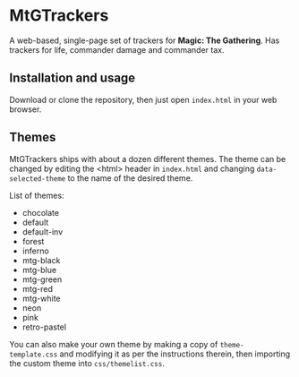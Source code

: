# MtGTrackers

A web-based, single-page set of trackers for **Magic: The Gathering**. Has trackers for life, commander damage and commander tax.

## Installation and usage

Download or clone the repository, then just open `index.html` in your web browser.

## Themes

MtGTrackers ships with about a dozen different themes. The theme can be changed by editing the \<html\> header in `index.html` and changing `data-selected-theme` to the name of the desired theme.

List of themes:

* chocolate
* default
* default-inv
* forest
* inferno
* mtg-black
* mtg-blue
* mtg-green
* mtg-red
* mtg-white
* neon
* pink
* retro-pastel

You can also make your own theme by making a copy of `theme-template.css` and modifying it as per the instructions therein, then importing the custom theme into `css/themelist.css`.